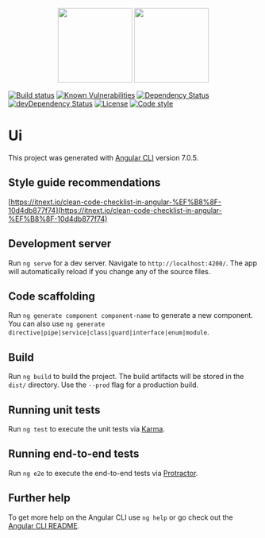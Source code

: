 <p align="center">
  <img height="150" src="https://avatars0.githubusercontent.com/u/36457275?s=400&u=16d355f384ed7f8e0655b7ed1d70ff2e411690d8&v=4e">
  <img height="150" src="https://user-images.githubusercontent.com/2955468/48448638-4d561380-e765-11e8-9ee4-81d9556eda48.png">
</p>

[![Build status][build-badge]][build-badge-url]
[![Known Vulnerabilities][vulnerability-badge]][vulnerability-badge-url]
[![Dependency Status][dependency-badge]][dependency-badge-url]
[![devDependency Status][dev-dependency-badge]][dev-dependency-badge-url]
[![License][license-badge]][license-badge-url]
[![Code style][formatter-badge]][formatter-badge-url]

# Ui

This project was generated with [Angular CLI](https://github.com/angular/angular-cli) version 7.0.5.

## Style guide recommendations

[https://itnext.io/clean-code-checklist-in-angular-%EF%B8%8F-10d4db877f74](https://itnext.io/clean-code-checklist-in-angular-%EF%B8%8F-10d4db877f74)

## Development server

Run `ng serve` for a dev server. Navigate to `http://localhost:4200/`. The app will automatically reload if you change any of the source files.

## Code scaffolding

Run `ng generate component component-name` to generate a new component. You can also use `ng generate directive|pipe|service|class|guard|interface|enum|module`.

## Build

Run `ng build` to build the project. The build artifacts will be stored in the `dist/` directory. Use the `--prod` flag for a production build.

## Running unit tests

Run `ng test` to execute the unit tests via [Karma](https://karma-runner.github.io).

## Running end-to-end tests

Run `ng e2e` to execute the end-to-end tests via [Protractor](http://www.protractortest.org/).

## Further help

To get more help on the Angular CLI use `ng help` or go check out the [Angular CLI README](https://github.com/angular/angular-cli/blob/master/README.md).

[build-badge]: https://circleci.com/gh/santaswap/ui.svg?style=shield&circle-token=11415a1569b0d3047665b0d45c77ea3b6b22158d
[build-badge-url]: https://circleci.com/gh/santaswap/ui
[dependency-badge]: https://david-dm.org/santaswap/ui.svg
[dependency-badge-url]: https://david-dm.org/santaswap/ui
[dev-dependency-badge]: https://david-dm.org/santaswap/ui/dev-status.svg
[dev-dependency-badge-url]: https://david-dm.org/santaswap/ui?type=dev
[formatter-badge]: https://img.shields.io/badge/code_style-prettier-ff69b4.svg?style=flat-square
[formatter-badge-url]: #badge
[license-badge]: https://img.shields.io/github/license/santaswap/ui.svg
[license-badge-url]: https://github.com/santaswap/ui/blob/master/LICENSE
[vulnerability-badge]: https://snyk.io/test/github/santaswap/ui/badge.svg?targetFile=package.json
[vulnerability-badge-url]: https://snyk.io/test/github/santaswap/ui?targetFile=package.json
